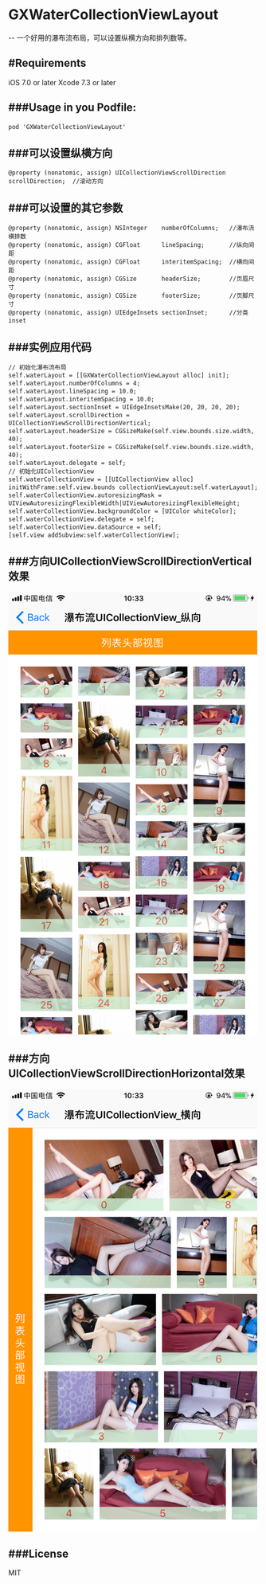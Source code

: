 # GXWaterCollectionViewLayout
--
一个好用的瀑布流布局，可以设置纵横方向和排列数等。

#Requirements
--
iOS 7.0 or later
Xcode 7.3 or later

###Usage in you Podfile:
--

```
pod 'GXWaterCollectionViewLayout'

```

###可以设置纵横方向
--

```objc
@property (nonatomic, assign) UICollectionViewScrollDirection scrollDirection;  //滚动方向
```

###可以设置的其它参数
--

```objc
@property (nonatomic, assign) NSInteger    numberOfColumns;   //瀑布流横排数
@property (nonatomic, assign) CGFloat      lineSpacing;       //纵向间距
@property (nonatomic, assign) CGFloat      interitemSpacing;  //横向间距
@property (nonatomic, assign) CGSize       headerSize;        //页眉尺寸
@property (nonatomic, assign) CGSize       footerSize;        //页脚尺寸
@property (nonatomic, assign) UIEdgeInsets sectionInset;      //分类inset
```

###实例应用代码
--

```objc
// 初始化瀑布流布局
self.waterLayout = [[GXWaterCollectionViewLayout alloc] init];
self.waterLayout.numberOfColumns = 4;
self.waterLayout.lineSpacing = 10.0;
self.waterLayout.interitemSpacing = 10.0;
self.waterLayout.sectionInset = UIEdgeInsetsMake(20, 20, 20, 20);
self.waterLayout.scrollDirection = UICollectionViewScrollDirectionVertical;
self.waterLayout.headerSize = CGSizeMake(self.view.bounds.size.width, 40);
self.waterLayout.footerSize = CGSizeMake(self.view.bounds.size.width, 40);
self.waterLayout.delegate = self;
// 初始化UICollectionView
self.waterCollectionView = [[UICollectionView alloc] initWithFrame:self.view.bounds collectionViewLayout:self.waterLayout];
self.waterCollectionView.autoresizingMask = UIViewAutoresizingFlexibleWidth|UIViewAutoresizingFlexibleHeight;
self.waterCollectionView.backgroundColor = [UIColor whiteColor];
self.waterCollectionView.delegate = self;
self.waterCollectionView.dataSource = self;
[self.view addSubview:self.waterCollectionView];
```

###方向UICollectionViewScrollDirectionVertical效果
--

![](/IMG_Vertical.PNG '描述')

###方向UICollectionViewScrollDirectionHorizontal效果
--

![](/IMG_Horizontal.PNG '描述')

###License
--
MIT



